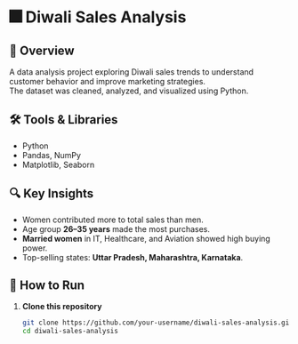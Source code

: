 # 🎆 Diwali Sales Analysis

## 📌 Overview
A data analysis project exploring Diwali sales trends to understand customer behavior and improve marketing strategies.  
The dataset was cleaned, analyzed, and visualized using Python.

## 🛠 Tools & Libraries
- Python  
- Pandas, NumPy  
- Matplotlib, Seaborn  

## 🔍 Key Insights
- Women contributed more to total sales than men.  
- Age group **26–35 years** made the most purchases.  
- **Married women** in IT, Healthcare, and Aviation showed high buying power.  
- Top-selling states: **Uttar Pradesh, Maharashtra, Karnataka**.  

## 🚀 How to Run
1. **Clone this repository**  
   ```bash
   git clone https://github.com/your-username/diwali-sales-analysis.git
   cd diwali-sales-analysis
